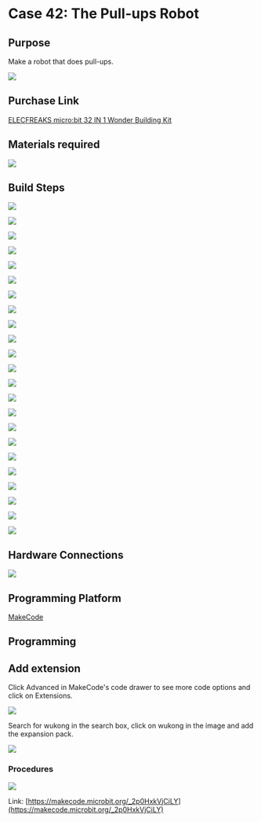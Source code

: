 ﻿# Case 42: The Pull-ups Robot
## Purpose
Make a robot that does pull-ups.

![](https://wiki-media-ef.oss-cn-hongkong.aliyuncs.com//images/Wonder-Building-Kit-case-42-01.png)

## Purchase Link

[ELECFREAKS micro:bit 32 IN 1 Wonder Building Kit](https://www.elecfreaks.com/micro-bit-wonder-building-kit-without-micro-bit-board.html)

## Materials required

![](https://wiki-media-ef.oss-cn-hongkong.aliyuncs.com//images/Wonder-Building-Kit-step-case-42-01.png)

## Build Steps


![](https://wiki-media-ef.oss-cn-hongkong.aliyuncs.com//images/Wonder-Building-Kit-step-case-42-02.png)

![](https://wiki-media-ef.oss-cn-hongkong.aliyuncs.com//images/Wonder-Building-Kit-step-case-42-03.png)

![](https://wiki-media-ef.oss-cn-hongkong.aliyuncs.com//images/Wonder-Building-Kit-step-case-42-04.png)

![](https://wiki-media-ef.oss-cn-hongkong.aliyuncs.com//images/Wonder-Building-Kit-step-case-42-05.png)

![](https://wiki-media-ef.oss-cn-hongkong.aliyuncs.com//images/Wonder-Building-Kit-step-case-42-06.png)

![](https://wiki-media-ef.oss-cn-hongkong.aliyuncs.com//images/Wonder-Building-Kit-step-case-42-07.png)

![](https://wiki-media-ef.oss-cn-hongkong.aliyuncs.com//images/Wonder-Building-Kit-step-case-42-08.png)

![](https://wiki-media-ef.oss-cn-hongkong.aliyuncs.com//images/Wonder-Building-Kit-step-case-42-09.png)

![](https://wiki-media-ef.oss-cn-hongkong.aliyuncs.com//images/Wonder-Building-Kit-step-case-42-10.png)

![](https://wiki-media-ef.oss-cn-hongkong.aliyuncs.com//images/Wonder-Building-Kit-step-case-42-11.png)

![](https://wiki-media-ef.oss-cn-hongkong.aliyuncs.com//images/Wonder-Building-Kit-step-case-42-12.png)

![](https://wiki-media-ef.oss-cn-hongkong.aliyuncs.com//images/Wonder-Building-Kit-step-case-42-13.png)

![](https://wiki-media-ef.oss-cn-hongkong.aliyuncs.com//images/Wonder-Building-Kit-step-case-42-14.png)

![](https://wiki-media-ef.oss-cn-hongkong.aliyuncs.com//images/Wonder-Building-Kit-step-case-42-15.png)

![](https://wiki-media-ef.oss-cn-hongkong.aliyuncs.com//images/Wonder-Building-Kit-step-case-42-16.png)

![](https://wiki-media-ef.oss-cn-hongkong.aliyuncs.com//images/Wonder-Building-Kit-step-case-42-17.png)

![](https://wiki-media-ef.oss-cn-hongkong.aliyuncs.com//images/Wonder-Building-Kit-step-case-42-18.png)

![](https://wiki-media-ef.oss-cn-hongkong.aliyuncs.com//images/Wonder-Building-Kit-step-case-42-19.png)

![](https://wiki-media-ef.oss-cn-hongkong.aliyuncs.com//images/Wonder-Building-Kit-step-case-42-20.png)

![](https://wiki-media-ef.oss-cn-hongkong.aliyuncs.com//images/Wonder-Building-Kit-step-case-42-21.png)

![](https://wiki-media-ef.oss-cn-hongkong.aliyuncs.com//images/Wonder-Building-Kit-step-case-42-22.png)

![](https://wiki-media-ef.oss-cn-hongkong.aliyuncs.com//images/Wonder-Building-Kit-step-case-42-23.png)

![](https://wiki-media-ef.oss-cn-hongkong.aliyuncs.com//images/Wonder-Building-Kit-step-case-42-24.png)



## Hardware Connections

![](https://wiki-media-ef.oss-cn-hongkong.aliyuncs.com//images/Wonder-Building-Kit-case-42-03.png)

## Programming Platform

[MakeCode](https://makecode.microbit.org/)

## Programming
## Add extension
Click Advanced in MakeCode's code drawer to see more code options and click on Extensions.

![](https://wiki-media-ef.oss-cn-hongkong.aliyuncs.com//images/Wonder-Building-Kit-case-21-02.png)

Search for wukong in the search box, click on wukong in the image and add the expansion pack.

![](https://wiki-media-ef.oss-cn-hongkong.aliyuncs.com//images/Wonder-Building-Kit-case-21-03.png)





### Procedures

![](https://wiki-media-ef.oss-cn-hongkong.aliyuncs.com//images/Wonder-Building-Kit-case-42-04.png)

Link: [https://makecode.microbit.org/_2p0HxkVjCiLY](https://makecode.microbit.org/_2p0HxkVjCiLY)
